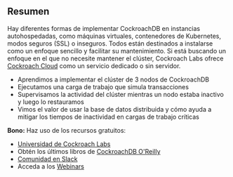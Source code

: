 ## Resumen

Hay diferentes formas de implementar CockroachDB en instancias autohospedadas, como máquinas virtuales, contenedores de Kubernetes, modos seguros (SSL) o inseguros. Todos están destinados a instalarse como un enfoque sencillo y facilitar su mantenimiento. Si está buscando un enfoque en el que no necesite mantener el clúster, Cockroach Labs ofrece [Cockroach Cloud](https://cockroachlabs.cloud/) como un servicio dedicado o sin servidor.

* Aprendimos a implementar el clúster de 3 nodos de CockroachDB
* Ejecutamos una carga de trabajo que simula transacciones
* Supervisamos la actividad del clúster mientras un nodo estaba inactivo y luego lo restauramos
* Vimos el valor de usar la base de datos distribuida y cómo ayuda a mitigar los tiempos de inactividad en cargas de trabajo críticas

**Bono:** Haz uso de los recursos gratuitos:
* [Universidad de Cockroach Labs](https://www.cockroachlabs.com/cockroach-university/)
* Obtén los últimos libros de [CockroachDB O'Reilly](https://www.cockroachlabs.com/resources/oreilly/)
* [Comunidad en Slack](https://www.cockroachlabs.com/join-community/)
* Acceda a los [Webinars](https://www.cockroachlabs.com/community/webinars/)